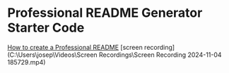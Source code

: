 # Professional README Generator Starter Code

[How to create a Professional README](https://coding-boot-camp.github.io/full-stack/github/professional-readme-guide)
[screen recording] (C:\Users\josep\Videos\Screen Recordings\Screen Recording 2024-11-04 185729.mp4)